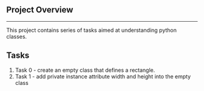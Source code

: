 
Project Overview
----------------
----------------

This project contains series of tasks aimed at understanding python classes.

Tasks
-----

 1. Task 0 -  create an empty class that defines a rectangle.
 2. Task 1 -  add private instance attribute width and height into the empty class
